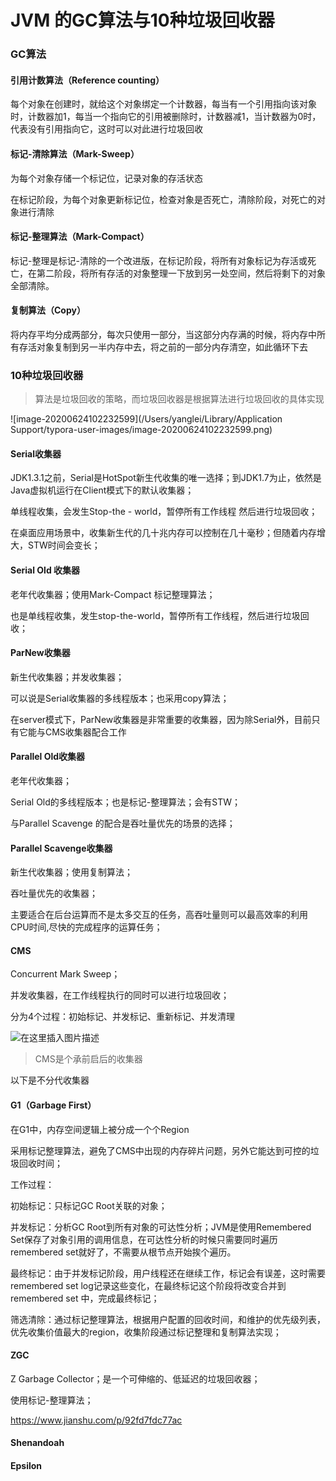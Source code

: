 # JVM 的GC算法与10种垃圾回收器



### GC算法

#### 引用计数算法（Reference counting）

每个对象在创建时，就给这个对象绑定一个计数器，每当有一个引用指向该对象时，计数器加1，每当一个指向它的引用被删除时，计数器减1，当计数器为0时，代表没有引用指向它，这时可以对此进行垃圾回收



#### 标记-清除算法（Mark-Sweep）

为每个对象存储一个标记位，记录对象的存活状态

在标记阶段，为每个对象更新标记位，检查对象是否死亡，清除阶段，对死亡的对象进行清除

#### 标记-整理算法（Mark-Compact）

标记-整理是标记-清除的一个改进版，在标记阶段，将所有对象标记为存活或死亡，在第二阶段，将所有存活的对象整理一下放到另一处空间，然后将剩下的对象全部清除。



#### 复制算法（Copy）

将内存平均分成两部分，每次只使用一部分，当这部分内存满的时候，将内存中所有存活对象复制到另一半内存中去，将之前的一部分内存清空，如此循环下去







### 10种垃圾回收器

> 算法是垃圾回收的策略，而垃圾回收器是根据算法进行垃圾回收的具体实现







![image-20200624102232599](/Users/yanglei/Library/Application Support/typora-user-images/image-20200624102232599.png)



#### Serial收集器

JDK1.3.1之前，Serial是HotSpot新生代收集的唯一选择；到JDK1.7为止，依然是Java虚拟机运行在Client模式下的默认收集器；

单线程收集，会发生Stop-the - world，暂停所有工作线程 然后进行垃圾回收；

在桌面应用场景中，收集新生代的几十兆内存可以控制在几十毫秒；但随着内存增大，STW时间会变长；



#### Serial Old 收集器

老年代收集器；使用Mark-Compact 标记整理算法；

也是单线程收集，发生stop-the-world，暂停所有工作线程，然后进行垃圾回收；



#### ParNew收集器

新生代收集器；并发收集器；

可以说是Serial收集器的多线程版本；也采用copy算法；

在server模式下，ParNew收集器是非常重要的收集器，因为除Serial外，目前只有它能与CMS收集器配合工作



#### Parallel Old收集器

老年代收集器；

Serial Old的多线程版本；也是标记-整理算法；会有STW；

与Parallel Scavenge 的配合是吞吐量优先的场景的选择；



#### Parallel Scavenge收集器

新生代收集器；使用复制算法；

吞吐量优先的收集器；

主要适合在后台运算而不是太多交互的任务，高吞吐量则可以最高效率的利用CPU时间,尽快的完成程序的运算任务；





#### CMS

Concurrent Mark Sweep；

并发收集器，在工作线程执行的同时可以进行垃圾回收；

分为4个过程：初始标记、并发标记、重新标记、并发清理



![在这里插入图片描述](https://img-blog.csdnimg.cn/20200510173310943.png?x-oss-process=image/watermark,type_ZmFuZ3poZW5naGVpdGk,shadow_10,text_aHR0cHM6Ly9ibG9nLmNzZG4ubmV0L2xpNjQ2NDk1OTQ2,size_16,color_FFFFFF,t_70)



> CMS是个承前启后的收集器



以下是不分代收集器

#### G1（Garbage First）

在G1中，内存空间逻辑上被分成一个个Region

采用标记整理算法，避免了CMS中出现的内存碎片问题，另外它能达到可控的垃圾回收时间；

工作过程：

初始标记：只标记GC Root关联的对象；

并发标记：分析GC Root到所有对象的可达性分析；JVM是使用Remembered Set保存了对象引用的调用信息，在可达性分析的时候只需要同时遍历remembered set就好了，不需要从根节点开始挨个遍历。

最终标记：由于并发标记阶段，用户线程还在继续工作，标记会有误差，这时需要remembered set log记录这些变化，在最终标记这个阶段将改变合并到remembered set 中，完成最终标记；

筛选清除：通过标记整理算法，根据用户配置的回收时间，和维护的优先级列表，优先收集价值最大的region，收集阶段通过标记整理和复制算法实现；



#### ZGC 

Z Garbage Collector；是一个可伸缩的、低延迟的垃圾回收器；

使用标记-整理算法；

https://www.jianshu.com/p/92fd7fdc77ac



#### Shenandoah







#### Epsilon











​	













